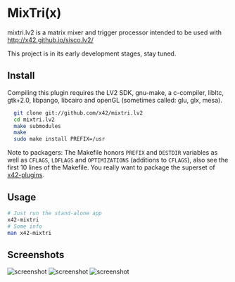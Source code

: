 MixTri(x)
=========

mixtri.lv2 is a matrix mixer and trigger processor intended to be used
with http://x42.github.io/sisco.lv2/

This project is in its early development stages, stay tuned.

Install
-------

Compiling this plugin requires the LV2 SDK, gnu-make, a c-compiler, libltc,
gtk+2.0, libpango, libcairo and openGL (sometimes called: glu, glx, mesa).

```bash
  git clone git://github.com/x42/mixtri.lv2
  cd mixtri.lv2
  make submodules
  make
  sudo make install PREFIX=/usr
```

Note to packagers: The Makefile honors `PREFIX` and `DESTDIR` variables as well
as `CFLAGS`, `LDFLAGS` and `OPTIMIZATIONS` (additions to `CFLAGS`), also
see the first 10 lines of the Makefile.
You really want to package the superset of [x42-plugins](https://github.com/x42/x42-plugins).

Usage
-------
```bash
# Just run the stand-alone app
x42-mixtri
# Some info
man x42-mixtri
```

Screenshots
-----------

![screenshot](https://raw.github.com/x42/mixtri.lv2/master/img/mixtrix.png "MixTri Window")
![screenshot](https://raw.github.com/x42/mixtri.lv2/master/img/mixtri.png "LTC example")
![screenshot](https://raw.github.com/x42/mixtri.lv2/master/img/trigger_modes3.png "Trigger Modes")
